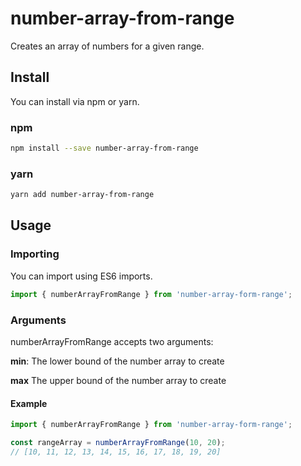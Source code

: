 # number-array-from-range

Creates an array of numbers for a given range.

## Install

You can install via npm or yarn.

### npm

```bash
npm install --save number-array-from-range
```

### yarn

```bash
yarn add number-array-from-range
```

## Usage

### Importing

You can import using ES6 imports.

```javascript
import { numberArrayFromRange } from 'number-array-form-range';
```

### Arguments

numberArrayFromRange accepts two arguments:

**min**: The lower bound of the number array to create

**max** The upper bound of the number array to create

#### Example

```javascript
import { numberArrayFromRange } from 'number-array-form-range';

const rangeArray = numberArrayFromRange(10, 20);
// [10, 11, 12, 13, 14, 15, 16, 17, 18, 19, 20]
```
